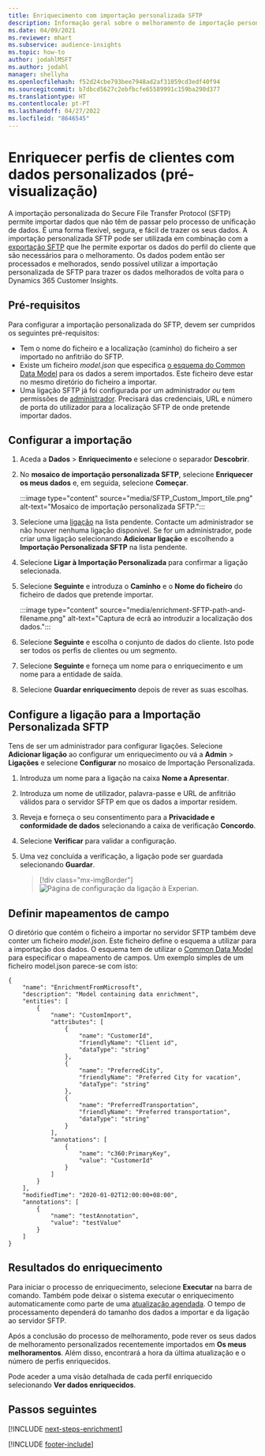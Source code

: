 ```yaml
---
title: Enriquecimento com importação personalizada SFTP
description: Informação geral sobre o melhoramento de importação personalizado SFTP.
ms.date: 04/09/2021
ms.reviewer: mhart
ms.subservice: audience-insights
ms.topic: how-to
author: jodahlMSFT
ms.author: jodahl
manager: shellyha
ms.openlocfilehash: f52d24cbe793bee7948ad2af31059cd3edf40f94
ms.sourcegitcommit: b7dbcd5627c2ebfbcfe65589991c159ba290d377
ms.translationtype: HT
ms.contentlocale: pt-PT
ms.lasthandoff: 04/27/2022
ms.locfileid: "8646545"
---
```

# <a name="enrich-customer-profiles-with-custom-data-preview"></a>Enriquecer perfis de clientes com dados personalizados (pré-visualização)

A importação personalizada do Secure File Transfer Protocol (SFTP) permite importar dados que não têm de passar pelo processo de unificação de dados. É uma forma flexível, segura, e fácil de trazer os seus dados. A importação personalizada SFTP pode ser utilizada em combinação com a [exportação SFTP](export-sftp.md) que lhe permite exportar os dados do perfil do cliente que são necessários para o melhoramento. Os dados podem então ser processados e melhorados, sendo possível utilizar a importação personalizada de SFTP para trazer os dados melhorados de volta para o Dynamics 365 Customer Insights.

## <a name="prerequisites"></a>Pré-requisitos

Para configurar a importação personalizada do SFTP, devem ser cumpridos os seguintes pré-requisitos:

- Tem o nome do ficheiro e a localização (caminho) do ficheiro a ser importado no anfitrião do SFTP.
- Existe um ficheiro *model.json* que especifica [o esquema do Common Data Model](/common-data-model/) para os dados a serem importados. Este ficheiro deve estar no mesmo diretório do ficheiro a importar.
- Uma ligação SFTP já foi configurada por um administrador *ou* tem permissões de [administrador](permissions.md#admin). Precisará das credenciais, URL e número de porta do utilizador para a localização SFTP de onde pretende importar dados.


## <a name="configure-the-import"></a>Configurar a importação

1. Aceda a **Dados** > **Enriquecimento** e selecione o separador **Descobrir**.

1. No **mosaico de importação personalizada SFTP**, selecione **Enriquecer os meus dados** e, em seguida, selecione **Começar**.

   :::image type="content" source="media/SFTP_Custom_Import_tile.png" alt-text="Mosaico de importação personalizada SFTP.":::

1. Selecione uma [ligação](connections.md) na lista pendente. Contacte um administrador se não houver nenhuma ligação disponível. Se for um administrador, pode criar uma ligação selecionando **Adicionar ligação** e escolhendo a **Importação Personalizada SFTP** na lista pendente.

1. Selecione **Ligar à Importação Personalizada** para confirmar a ligação selecionada.

1.  Selecione **Seguinte** e introduza o **Caminho** e o **Nome do ficheiro** do ficheiro de dados que pretende importar.

    :::image type="content" source="media/enrichment-SFTP-path-and-filename.png" alt-text="Captura de ecrã ao introduzir a localização dos dados.":::

1. Selecione **Seguinte** e escolha o conjunto de dados do cliente. Isto pode ser todos os perfis de clientes ou um segmento.

1. Selecione **Seguinte** e forneça um nome para o enriquecimento e um nome para a entidade de saída. 

1. Selecione **Guardar enriquecimento** depois de rever as suas escolhas.

## <a name="configure-the-connection-for-sftp-custom-import"></a>Configure a ligação para a Importação Personalizada SFTP 

Tens de ser um administrador para configurar ligações. Selecione **Adicionar ligação** ao configurar um enriquecimento *ou* vá a **Admin** > **Ligações** e selecione **Configurar** no mosaico de Importação Personalizada.

1. Introduza um nome para a ligação na caixa **Nome a Apresentar**.

1. Introduza um nome de utilizador, palavra-passe e URL de anfitrião válidos para o servidor SFTP em que os dados a importar residem.

1. Reveja e forneça o seu consentimento para a **Privacidade e conformidade de dados** selecionando a caixa de verificação **Concordo**.

1. Selecione **Verificar** para validar a configuração.

1. Uma vez concluída a verificação, a ligação pode ser guardada selecionando **Guardar**.

   > [!div class="mx-imgBorder"]
   > ![Página de configuração da ligação à Experian.](media/enrichment-SFTP-connection.png "Página de configuração da ligação à Experian")


## <a name="defining-field-mappings"></a>Definir mapeamentos de campo 

O diretório que contém o ficheiro a importar no servidor SFTP também deve conter um ficheiro *model.json*. Este ficheiro define o esquema a utilizar para a importação dos dados. O esquema tem de utilizar o [Common Data Model](/common-data-model/) para especificar o mapeamento de campos. Um exemplo simples de um ficheiro model.json parece-se com isto:

```
{
    "name": "EnrichmentFromMicrosoft",
    "description": "Model containing data enrichment",
    "entities": [
        {
            "name": "CustomImport",
            "attributes": [
                {
                    "name": "CustomerId",
                    "friendlyName": "Client id",
                    "dataType": "string"
                },
                {
                    "name": "PreferredCity",
                    "friendlyName": "Preferred City for vacation",
                    "dataType": "string"
                },
                {
                    "name": "PreferredTransportation",
                    "friendlyName": "Preferred transportation",
                    "dataType": "string"
                }
            ],
            "annotations": [
                {
                    "name": "c360:PrimaryKey",
                    "value": "CustomerId"
                }
            ]
        }
    ],
    "modifiedTime": "2020-01-02T12:00:00+08:00",
    "annotations": [
        {
            "name": "testAnnotation",
            "value": "testValue"
        }
    ]
}
```

## <a name="enrichment-results"></a>Resultados do enriquecimento

Para iniciar o processo de enriquecimento, selecione **Executar** na barra de comando. Também pode deixar o sistema executar o enriquecimento automaticamente como parte de uma [atualização agendada](system.md#schedule-tab). O tempo de processamento dependerá do tamanho dos dados a importar e da ligação ao servidor SFTP.

Após a conclusão do processo de melhoramento, pode rever os seus dados de melhoramento personalizados recentemente importados em **Os meus melhoramentos**. Além disso, encontrará a hora da última atualização e o número de perfis enriquecidos.

Pode aceder a uma visão detalhada de cada perfil enriquecido selecionando **Ver dados enriquecidos**.

## <a name="next-steps"></a>Passos seguintes

[!INCLUDE [next-steps-enrichment](includes/next-steps-enrichment.md)]

[!INCLUDE [footer-include](includes/footer-banner.md)]
